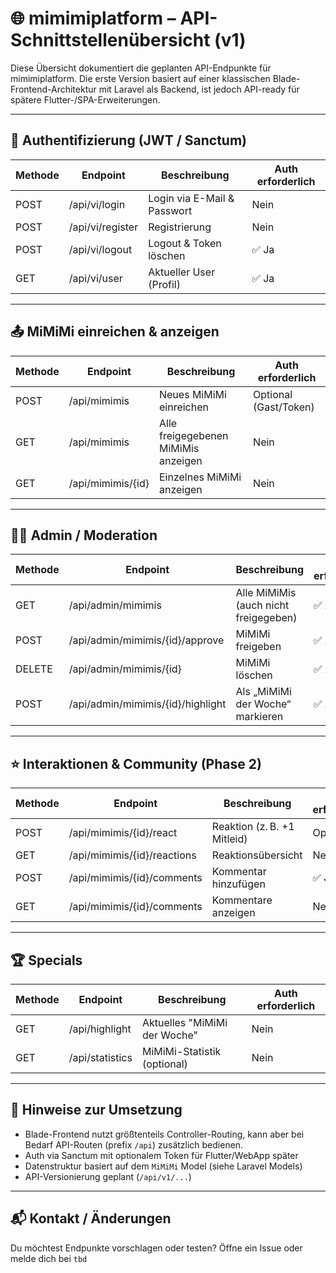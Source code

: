 # 🌐 mimimiplatform – API-Schnittstellenübersicht (v1)

Diese Übersicht dokumentiert die geplanten API-Endpunkte für mimimiplatform. Die erste Version basiert auf einer klassischen Blade-Frontend-Architektur mit Laravel als Backend, ist jedoch API-ready für spätere Flutter-/SPA-Erweiterungen.

---

## 🔐 Authentifizierung (JWT / Sanctum)

| Methode | Endpoint        | Beschreibung                   | Auth erforderlich |
|---------|------------------|--------------------------------|-------------------|
| POST    | /api/vi/login       | Login via E-Mail & Passwort    | Nein              |
| POST    | /api/vi/register    | Registrierung                  | Nein              |
| POST    | /api/vi/logout      | Logout & Token löschen         | ✅ Ja             |
| GET     | /api/vi/user        | Aktueller User (Profil)        | ✅ Ja             |

---

## 📤 MiMiMi einreichen & anzeigen

| Methode | Endpoint              | Beschreibung                         | Auth erforderlich |
|---------|------------------------|--------------------------------------|-------------------|
| POST    | /api/mimimis           | Neues MiMiMi einreichen              | Optional (Gast/Token) |
| GET     | /api/mimimis           | Alle freigegebenen MiMiMis anzeigen | Nein              |
| GET     | /api/mimimis/{id}      | Einzelnes MiMiMi anzeigen           | Nein              |

---

## 🧑‍⚖️ Admin / Moderation

| Methode | Endpoint                       | Beschreibung                          | Auth erforderlich |
|---------|---------------------------------|---------------------------------------|-------------------|
| GET     | /api/admin/mimimis             | Alle MiMiMis (auch nicht freigegeben) | ✅ Admin          |
| POST    | /api/admin/mimimis/{id}/approve| MiMiMi freigeben                      | ✅ Admin          |
| DELETE  | /api/admin/mimimis/{id}        | MiMiMi löschen                        | ✅ Admin          |
| POST    | /api/admin/mimimis/{id}/highlight | Als „MiMiMi der Woche“ markieren  | ✅ Admin          |

---

## ⭐ Interaktionen & Community (Phase 2)

| Methode | Endpoint                         | Beschreibung                         | Auth erforderlich |
|---------|-----------------------------------|--------------------------------------|-------------------|
| POST    | /api/mimimis/{id}/react          | Reaktion (z. B. +1 Mitleid)          | Optional          |
| GET     | /api/mimimis/{id}/reactions      | Reaktionsübersicht                   | Nein              |
| POST    | /api/mimimis/{id}/comments       | Kommentar hinzufügen                 | ✅ Ja             |
| GET     | /api/mimimis/{id}/comments       | Kommentare anzeigen                  | Nein              |

---

## 🏆 Specials

| Methode | Endpoint              | Beschreibung                      | Auth erforderlich |
|---------|------------------------|-----------------------------------|-------------------|
| GET     | /api/highlight         | Aktuelles "MiMiMi der Woche"     | Nein              |
| GET     | /api/statistics        | MiMiMi-Statistik (optional)       | Nein              |

---

## 🧱 Hinweise zur Umsetzung

- Blade-Frontend nutzt größtenteils Controller-Routing, kann aber bei Bedarf API-Routen (prefix `/api`) zusätzlich bedienen.
- Auth via Sanctum mit optionalem Token für Flutter/WebApp später
- Datenstruktur basiert auf dem `MiMiMi` Model (siehe Laravel Models)
- API-Versionierung geplant (`/api/v1/...`)

---

## 📬 Kontakt / Änderungen

Du möchtest Endpunkte vorschlagen oder testen? Öffne ein Issue oder melde dich bei `tbd`
